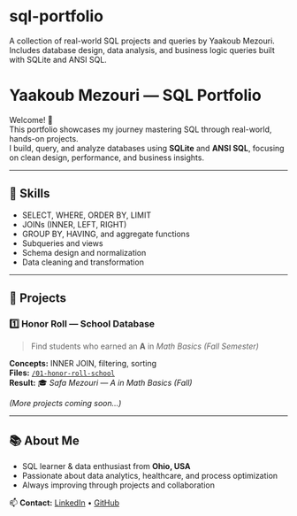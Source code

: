# sql-portfolio
A collection of real-world SQL projects and queries by Yaakoub Mezouri. Includes database design, data analysis, and business logic queries built with SQLite and ANSI SQL.
# Yaakoub Mezouri — SQL Portfolio

Welcome! 👋  
This portfolio showcases my journey mastering SQL through real-world, hands-on projects.  
I build, query, and analyze databases using **SQLite** and **ANSI SQL**, focusing on clean design, performance, and business insights.

---

## 🧠 Skills
- SELECT, WHERE, ORDER BY, LIMIT
- JOINs (INNER, LEFT, RIGHT)
- GROUP BY, HAVING, and aggregate functions
- Subqueries and views
- Schema design and normalization
- Data cleaning and transformation

---

## 🧩 Projects

### 1️⃣ Honor Roll — School Database
> Find students who earned an **A** in *Math Basics (Fall Semester)*

**Concepts:** INNER JOIN, filtering, sorting  
**Files:** [`/01-honor-roll-school`](./01-honor-roll-school)  
**Result:** 🎓 *Safa Mezouri — A in Math Basics (Fall)*

*(More projects coming soon...)*

---

## 📚 About Me
- SQL learner & data enthusiast from **Ohio, USA**  
- Passionate about data analytics, healthcare, and process optimization  
- Always improving through projects and collaboration  

📫 **Contact:** [LinkedIn](https://www.linkedin.com/in/yaakoubmezouri) • [GitHub](https://github.com/yaakoubmezouri)
